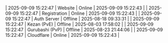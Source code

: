| 2025-09-09 15:22:47 | Website | Online | 2025-09-09 15:22:43 |
| 2025-09-09 15:22:47 | Registration | Online | 2025-09-09 15:22:43 |
| 2025-09-09 15:22:47 | Auth Server | Offline | 2025-08-18 09:33:31 |
| 2025-09-09 15:22:47 | Kezan (PvE) | Offline | 2025-08-03 17:58:02 |
| 2025-09-09 15:22:47 | Gurubashi (PvP) | Offline | 2025-08-23 21:44:06 |
| 2025-09-09 15:22:47 | Cloudflare | Online | 2025-09-09 15:22:43 |
